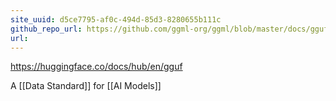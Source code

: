 ```yaml
---
site_uuid: d5ce7795-af0c-494d-85d3-8280655b111c
github_repo_url: https://github.com/ggml-org/ggml/blob/master/docs/gguf.md
url:
---
```

https://huggingface.co/docs/hub/en/gguf

A [[Data Standard]] for [[AI Models]]
